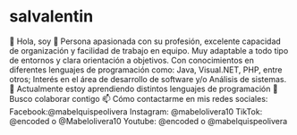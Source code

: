 # salvalentin
👋 Hola, soy 👀 Persona apasionada con su profesión, excelente capacidad de organización y facilidad de trabajo en equipo. Muy adaptable a todo tipo de entornos y clara orientación a objetivos. Con conocimientos en diferentes lenguajes de programación como: Java, Visual.NET, PHP, entre otros; Interés en el área de desarrollo de software y/o Análisis de sistemas. 🌱 Actualmente estoy aprendiendo distintos lenguajes de programación 💞️ Busco colaborar contigo 📫 Cómo contactarme en mis redes sociales: Facebook:@mabelquispeolivera Instagram: @mabelolivera10 TikTok: @encoded o @Mabelolivera10 Youtube: @encoded o @mabelquispeolivera
